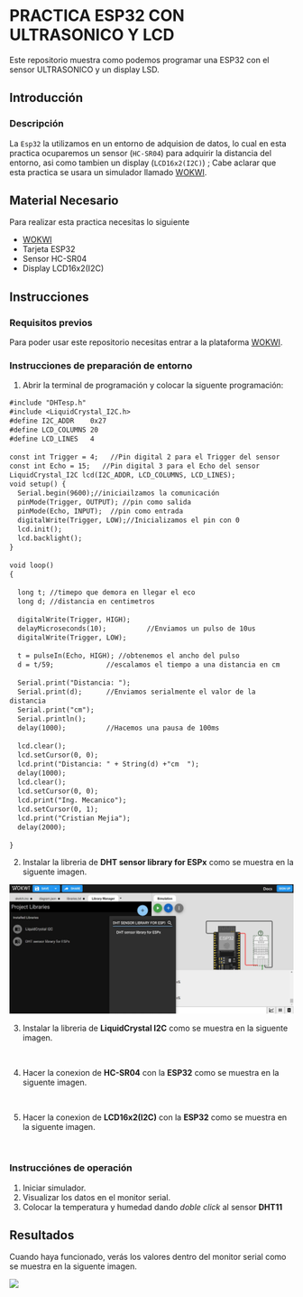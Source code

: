 # PRACTICA ESP32 CON ULTRASONICO Y LCD
Este repositorio muestra como podemos programar una ESP32 con el sensor ULTRASONICO y un display LSD.

## Introducción

### Descripción
La ```Esp32``` la utilizamos en un entorno de adquision de datos, lo cual en esta practica ocuparemos un sensor (```HC-SR04```) para adquirir la distancia del entorno, asi como tambien un display (```LCD16x2(I2C)```) ; Cabe aclarar que esta practica se usara un simulador llamado [WOKWI](https://https://wokwi.com/).

## Material Necesario
Para realizar esta practica necesitas lo siguiente

- [WOKWI](https://https://wokwi.com/)
- Tarjeta ESP32
- Sensor HC-SR04
- Display LCD16x2(I2C)

## Instrucciones
### Requisitos previos
Para poder usar este repositorio necesitas entrar a la plataforma [WOKWI](https://https://wokwi.com/).

### Instrucciones de preparación de entorno 
1. Abrir la terminal de programación y colocar la siguente programación:
```
#include "DHTesp.h"
#include <LiquidCrystal_I2C.h>
#define I2C_ADDR    0x27
#define LCD_COLUMNS 20
#define LCD_LINES   4

const int Trigger = 4;   //Pin digital 2 para el Trigger del sensor
const int Echo = 15;   //Pin digital 3 para el Echo del sensor
LiquidCrystal_I2C lcd(I2C_ADDR, LCD_COLUMNS, LCD_LINES);
void setup() {
  Serial.begin(9600);//iniciailzamos la comunicación
  pinMode(Trigger, OUTPUT); //pin como salida
  pinMode(Echo, INPUT);  //pin como entrada
  digitalWrite(Trigger, LOW);//Inicializamos el pin con 0
  lcd.init();
  lcd.backlight();
}

void loop()
{

  long t; //timepo que demora en llegar el eco
  long d; //distancia en centimetros

  digitalWrite(Trigger, HIGH);
  delayMicroseconds(10);          //Enviamos un pulso de 10us
  digitalWrite(Trigger, LOW);
  
  t = pulseIn(Echo, HIGH); //obtenemos el ancho del pulso
  d = t/59;             //escalamos el tiempo a una distancia en cm
  
  Serial.print("Distancia: ");
  Serial.print(d);      //Enviamos serialmente el valor de la distancia
  Serial.print("cm");
  Serial.println();
  delay(1000);          //Hacemos una pausa de 100ms
  
  lcd.clear();
  lcd.setCursor(0, 0);
  lcd.print("Distancia: " + String(d) +"cm  ");
  delay(1000);
  lcd.clear();
  lcd.setCursor(0, 0);
  lcd.print("Ing. Mecanico");
  lcd.setCursor(0, 1);
  lcd.print("Cristian Mejia");
  delay(2000);

}
```
2. Instalar la libreria de **DHT sensor library for ESPx** como se muestra en la siguente imagen.

![](https://github.com/Cris9901/PRACTICA-CON-ULTRASONICO/blob/main/IMAGEN%201.jpg)

3. Instalar la libreria de **LiquidCrystal I2C** como se muestra en la siguente imagen.

![]()

4. Hacer la conexion de **HC-SR04** con la **ESP32** como se muestra en la siguente imagen.

![]()

5. Hacer la conexion de **LCD16x2(I2C)** con la **ESP32** como se muestra en la siguente imagen.

![]()

### Instrucciónes de operación
1. Iniciar simulador.
2. Visualizar los datos en el monitor serial.
3. Colocar la temperatura y humedad dando *doble click* al sensor **DHT11** 

## Resultados
Cuando haya funcionado, verás los valores dentro del monitor serial como se muestra en la siguente imagen.

![](https://github.com/DiegoJm10/PracticaDHT/blob/main/New%20ESP32%20Project%20-%20Wokwi%20Simulator%20-%20Google%20Chrome%2008_06_2023%2011_10_20%20p.%20m..png?raw=true)

